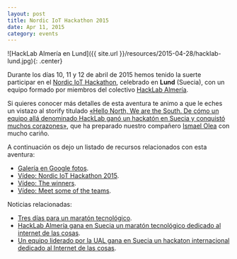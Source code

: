 ```yaml
---
layout: post
title: Nordic IoT Hackathon 2015
date: Apr 11, 2015
category: events
---
```


![HackLab Almería en Lund]({{ site.url }}/resources/2015-04-28/hacklab-lund.jpg){: .center}

Durante los días 10, 11 y 12 de abril de 2015 hemos tenido la suerte participar en el [Nordic IoT Hackathon][1], celebrado en **Lund** (Suecia), con un equipo formado por miembros del colectivo [HackLab Almería][2].

Si quieres conocer más detalles de esta aventura te animo a que le eches un vistazo al storify titulado [«Hello North, We are the South. De cómo un equipo allá denominado HackLab ganó un hackatón en Suecia y conquistó muchos corazones»][3], que ha preparado nuestro compañero [Ismael Olea][4] con mucho cariño.

A continuación os dejo un listado de recursos relacionados con esta aventura:

* [Galería en Google fotos][5].
* [Vídeo: Nordic IoT Hackathon 2015][6].
* [Vídeo: The winners][7].
* [Vídeo: Meet some of the teams][8].

Noticias relacionadas:

* [Tres días para un maratón tecnológico][9].
* [HackLab Almería gana en Suecia un maratón tecnológico dedicado al internet de las cosas][12].
* [Un equipo liderado por la UAL gana en Suecia un hackaton internacional dedicado al Internet de las cosas][13].

[1]: http://nordiciothackathon.com
[2]: http://hacklabalmeria.net
[3]: https://storify.com/HackLabAl/hello-north-we-are-the-south
[4]: http://twitter.com/olea
[5]: https://photos.google.com/album/AF1QipNp9hETMDAwv7VDe5FLXqZ8atVQJqAltEJEj6oS?hl=es
[6]: https://www.youtube.com/watch?v=3UQ_nZkGjZI
[7]: https://www.youtube.com/watch?v=QlZ7drNhWM0
[8]: https://www.youtube.com/watch?v=ZghmXSaxNWQ
[9]: https://github.com/josejuansanchez/josejuansanchez.github.io/blob/master/resources/2015-04-28/laVozdeAlmeria-20150812.pdf?raw=true
[10]: http://cms.ual.es/UAL/universidad/organosgobierno/gabcomunicacion/noticias/15ABR2015_INFORMATICOSUALHACKETONSUECIA
[11]: http://cultureta.info/2015/06/hackaton/
[12]: http://almeria.fape.es/hacklab-almeria-gana-en-suecia-un-maraton-tecnologico-dedicado-al-internet-de-las-cosas/
[13]: https://www.noticiasdealmeria.com/noticia/103868/almeria/un-equipo-liderado-por-la-ual-gana-en-suecia-un-hackaton-internacional-dedicado-al-internet-de-las-cosas.html